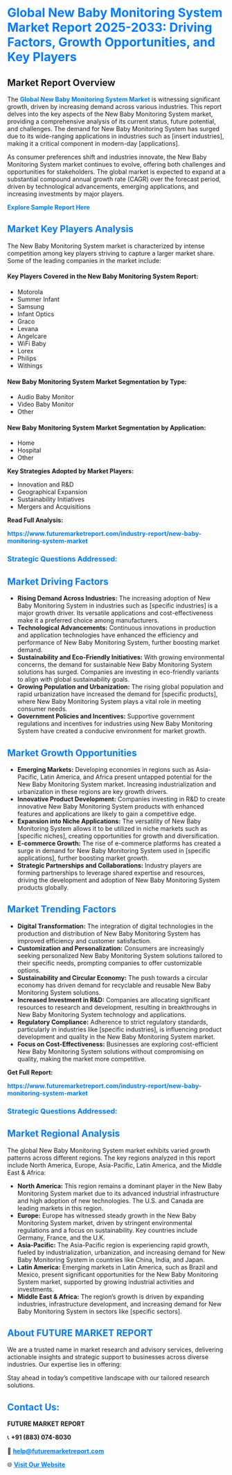 <h1 style="color: #007BFF;">Global New Baby Monitoring System Market Report 2025-2033: Driving Factors, Growth Opportunities, and Key Players</h1>

<section id="overview">
<h2>Market Report Overview</h2>
<p>The <a href="https://www.futuremarketreport.com/industry-report/new-baby-monitoring-system-market" style="color: #007BFF; text-decoration: none;"><strong>Global New Baby Monitoring System Market</strong></a> is witnessing significant growth, driven by increasing demand across various industries. This report delves into the key aspects of the New Baby Monitoring System market, providing a comprehensive analysis of its current status, future potential, and challenges. The demand for New Baby Monitoring System has surged due to its wide-ranging applications in industries such as [insert industries], making it a critical component in modern-day [applications].</p>
<p>As consumer preferences shift and industries innovate, the New Baby Monitoring System market continues to evolve, offering both challenges and opportunities for stakeholders. The global market is expected to expand at a substantial compound annual growth rate (CAGR) over the forecast period, driven by technological advancements, emerging applications, and increasing investments by major players.</p>
</section>

<section id="overview">
<p><a href="https://www.futuremarketreport.com/request-sample/reportId=84349" style="color: #007BFF; text-decoration: none;"><strong>Explore Sample Report Here</strong></a></p>
</section>

<section id="key-players">
<h2 style="color: #007BFF;">Market Key Players Analysis</h2>
<p>The New Baby Monitoring System market is characterized by intense competition among key players striving to capture a larger market share. Some of the leading companies in the market include:</p>
<h4>Key Players Covered in the New Baby Monitoring System Report:</h4>
<ul><li>Motorola</li><li>Summer Infant</li><li>Samsung</li><li>Infant Optics</li><li>Graco</li><li>Levana</li><li>Angelcare</li><li>WiFi Baby</li><li>Lorex</li><li>Philips</li><li>Withings</li></ul>
<h4>New Baby Monitoring System Market Segmentation by Type:</h4>
<ul><li>Audio Baby Monitor</li><li>Video Baby Monitor</li><li>Other</li></ul>

<h4>New Baby Monitoring System Market Segmentation by Application:</h4>
<ul><li>Home</li><li>Hospital</li><li>Other</li></ul>
<p><strong>Key Strategies Adopted by Market Players:</strong></p>
<ul>
<li>Innovation and R&D</li>
<li>Geographical Expansion</li>
<li>Sustainability Initiatives</li>
<li>Mergers and Acquisitions</li>
</ul>
</section>

<section>
<p><strong>Read Full Analysis: </strong></p><a href="https://www.futuremarketreport.com/industry-report/new-baby-monitoring-system-market" style="color: #007BFF; text-decoration: none;"><strong>https://www.futuremarketreport.com/industry-report/new-baby-monitoring-system-market</strong></a>
<h3 style="color: #007BFF;">Strategic Questions Addressed:</h3>
</section>

<section id="driving-factors">
<h2 style="color: #007BFF;">Market Driving Factors</h2>
<ul>
<li><strong>Rising Demand Across Industries:</strong> The increasing adoption of New Baby Monitoring System in industries such as [specific industries] is a major growth driver. Its versatile applications and cost-effectiveness make it a preferred choice among manufacturers.</li>
<li><strong>Technological Advancements:</strong> Continuous innovations in production and application technologies have enhanced the efficiency and performance of New Baby Monitoring System, further boosting market demand.</li>
<li><strong>Sustainability and Eco-Friendly Initiatives:</strong> With growing environmental concerns, the demand for sustainable New Baby Monitoring System solutions has surged. Companies are investing in eco-friendly variants to align with global sustainability goals.</li>
<li><strong>Growing Population and Urbanization:</strong> The rising global population and rapid urbanization have increased the demand for [specific products], where New Baby Monitoring System plays a vital role in meeting consumer needs.</li>
<li><strong>Government Policies and Incentives:</strong> Supportive government regulations and incentives for industries using New Baby Monitoring System have created a conducive environment for market growth.</li>
</ul>
</section>

<section id="growth-opportunities">
<h2 style="color: #007BFF;">Market Growth Opportunities</h2>
<ul>
<li><strong>Emerging Markets:</strong> Developing economies in regions such as Asia-Pacific, Latin America, and Africa present untapped potential for the New Baby Monitoring System market. Increasing industrialization and urbanization in these regions are key growth drivers.</li>
<li><strong>Innovative Product Development:</strong> Companies investing in R&D to create innovative New Baby Monitoring System products with enhanced features and applications are likely to gain a competitive edge.</li>
<li><strong>Expansion into Niche Applications:</strong> The versatility of New Baby Monitoring System allows it to be utilized in niche markets such as [specific niches], creating opportunities for growth and diversification.</li>
<li><strong>E-commerce Growth:</strong> The rise of e-commerce platforms has created a surge in demand for New Baby Monitoring System used in [specific applications], further boosting market growth.</li>
<li><strong>Strategic Partnerships and Collaborations:</strong> Industry players are forming partnerships to leverage shared expertise and resources, driving the development and adoption of New Baby Monitoring System products globally.</li>
</ul>
</section>

<section id="trending-factors">
<h2 style="color: #007BFF;">Market Trending Factors</h2>
<ul>
<li><strong>Digital Transformation:</strong> The integration of digital technologies in the production and distribution of New Baby Monitoring System has improved efficiency and customer satisfaction.</li>
<li><strong>Customization and Personalization:</strong> Consumers are increasingly seeking personalized New Baby Monitoring System solutions tailored to their specific needs, prompting companies to offer customizable options.</li>
<li><strong>Sustainability and Circular Economy:</strong> The push towards a circular economy has driven demand for recyclable and reusable New Baby Monitoring System solutions.</li>
<li><strong>Increased Investment in R&D:</strong> Companies are allocating significant resources to research and development, resulting in breakthroughs in New Baby Monitoring System technology and applications.</li>
<li><strong>Regulatory Compliance:</strong> Adherence to strict regulatory standards, particularly in industries like [specific industries], is influencing product development and quality in the New Baby Monitoring System market.</li>
<li><strong>Focus on Cost-Effectiveness:</strong> Businesses are exploring cost-efficient New Baby Monitoring System solutions without compromising on quality, making the market more competitive.</li>
</ul>
</section>

<section>
<p><strong>Get Full Report: </strong></p><a href="https://www.futuremarketreport.com/industry-report/new-baby-monitoring-system-market" style="color: #007BFF; text-decoration: none;"><strong>https://www.futuremarketreport.com/industry-report/new-baby-monitoring-system-market</strong></a>
<h3 style="color: #007BFF;">Strategic Questions Addressed:</h3>
</section>


<section id="regional-analysis">
<h2 style="color: #007BFF;">Market Regional Analysis</h2>
<p>The global New Baby Monitoring System market exhibits varied growth patterns across different regions. The key regions analyzed in this report include North America, Europe, Asia-Pacific, Latin America, and the Middle East & Africa:</p>
<ul>
<li><strong>North America:</strong> This region remains a dominant player in the New Baby Monitoring System market due to its advanced industrial infrastructure and high adoption of new technologies. The U.S. and Canada are leading markets in this region.</li>
<li><strong>Europe:</strong> Europe has witnessed steady growth in the New Baby Monitoring System market, driven by stringent environmental regulations and a focus on sustainability. Key countries include Germany, France, and the U.K.</li>
<li><strong>Asia-Pacific:</strong> The Asia-Pacific region is experiencing rapid growth, fueled by industrialization, urbanization, and increasing demand for New Baby Monitoring System in countries like China, India, and Japan.</li>
<li><strong>Latin America:</strong> Emerging markets in Latin America, such as Brazil and Mexico, present significant opportunities for the New Baby Monitoring System market, supported by growing industrial activities and investments.</li>
<li><strong>Middle East & Africa:</strong> The region’s growth is driven by expanding industries, infrastructure development, and increasing demand for New Baby Monitoring System in sectors like [specific sectors].</li>
</ul>
</section>

<footer>
<h2 style="color: #007BFF;">About FUTURE MARKET REPORT</h2>
<p>We are a trusted name in market research and advisory services, delivering actionable insights and strategic support to businesses across diverse industries. Our expertise lies in offering:</p>

<p>Stay ahead in today’s competitive landscape with our tailored research solutions.</p>

<h2 style="color: #007BFF;">Contact Us:</h2>
<p><strong>FUTURE MARKET REPORT</strong></p>
<p>📞 <strong>+91 (883) 074-8030</strong></p>
<p>📧 <strong><a href="mailto:help@futuremarketreport.com" style="color: #007BFF;">help@futuremarketreport.com</a></strong></p>
<p>🌐 <strong><a href="https://www.futuremarketreport.com/" style="color: #007BFF;">Visit Our Website</a></strong></p>
</footer>